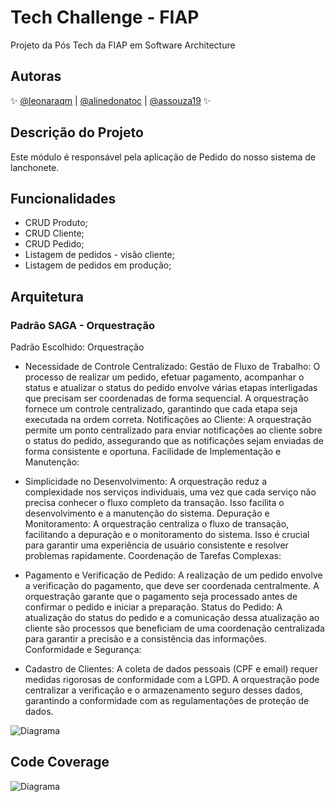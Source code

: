 
# Tech Challenge - FIAP
Projeto da Pós Tech da FIAP em Software Architecture

## Autoras

✨ [@leonaraqm](https://github.com/leonara) | [@alinedonatoc](https://github.com/alinedonatoc) | [@assouza19](https://github.com/assouza19) ✨

## Descrição do Projeto
Este módulo é responsável pela aplicação de Pedido do nosso sistema de lanchonete.

## Funcionalidades

- CRUD Produto;
- CRUD Cliente;
- CRUD Pedido;
- Listagem de pedidos - visão cliente;
- Listagem de pedidos em produção;

## Arquitetura

### Padrão SAGA - Orquestração
Padrão Escolhido: Orquestração

- Necessidade de Controle Centralizado:
Gestão de Fluxo de Trabalho: O processo de realizar um pedido, efetuar pagamento, acompanhar o status e atualizar o status do pedido envolve várias etapas interligadas que precisam ser coordenadas de forma sequencial. A orquestração fornece um controle centralizado, garantindo que cada etapa seja executada na ordem correta.
Notificações ao Cliente: A orquestração permite um ponto centralizado para enviar notificações ao cliente sobre o status do pedido, assegurando que as notificações sejam enviadas de forma consistente e oportuna.
Facilidade de Implementação e Manutenção:

- Simplicidade no Desenvolvimento: 
A orquestração reduz a complexidade nos serviços individuais, uma vez que cada serviço não precisa conhecer o fluxo completo da transação. Isso facilita o desenvolvimento e a manutenção do sistema.
Depuração e Monitoramento: A orquestração centraliza o fluxo de transação, facilitando a depuração e o monitoramento do sistema. Isso é crucial para garantir uma experiência de usuário consistente e resolver problemas rapidamente.
Coordenação de Tarefas Complexas:

- Pagamento e Verificação de Pedido: 
A realização de um pedido envolve a verificação do pagamento, que deve ser coordenada centralmente. A orquestração garante que o pagamento seja processado antes de confirmar o pedido e iniciar a preparação.
Status do Pedido: A atualização do status do pedido e a comunicação dessa atualização ao cliente são processos que beneficiam de uma coordenação centralizada para garantir a precisão e a consistência das informações.
Conformidade e Segurança:

- Cadastro de Clientes:
A coleta de dados pessoais (CPF e email) requer medidas rigorosas de conformidade com a LGPD. A orquestração pode centralizar a verificação e o armazenamento seguro desses dados, garantindo a conformidade com as regulamentações de proteção de dados.

  
![Diagrama](https://iili.io/JiJntae.md.png)

## Code Coverage
![Diagrama](https://iili.io/JiHOW7t.md.png)
